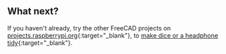 ## What next?

If you haven't already, try the other FreeCAD projects on [projects.raspberrypi.org](https://projects.raspberrypi.org/){:target="_blank"}, to [make dice or a headphone tidy](https://projects.raspberrypi.org/en/projects?software%5B%5D=freecad){:target="_blank"}.
